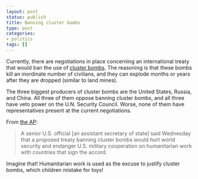 ```yaml
---
layout: post
status: publish
title: Banning cluster bombs
type: post
categories:
- politics
tags: []
---
```

Currently, there are negotiations in place concerning an international treaty that would ban the use of <a href="http://en.wikipedia.org/wiki/Cluster_bomb">cluster bombs</a>. The reasoning is that these bombs kill an inordinate number of civilians, and they can explode months or years after they are dropped (similar to land mines).

The three biggest producers of cluster bombs are the United States, Russia, and China. All three of them oppose banning cluster bombs, and all three have veto power on the U.N. Security Council. Worse, none of them have representatives present at the current negotiations.

From <a href="http://ap.google.com/article/ALeqM5haTLOCrj-hNmVmOsqCas31UuyEYwD90QAL7O0">the AP</a>:
<blockquote><p>A senior U.S. official [an assistant secretary of state] said Wednesday that a proposed treaty banning cluster bombs would hurt world security and endanger U.S. military cooperation on humanitarian work with countries that sign the accord.</p></blockquote>
Imagine that! Humanitarian work is used as the excuse to justify cluster bombs, which children mistake for toys!
